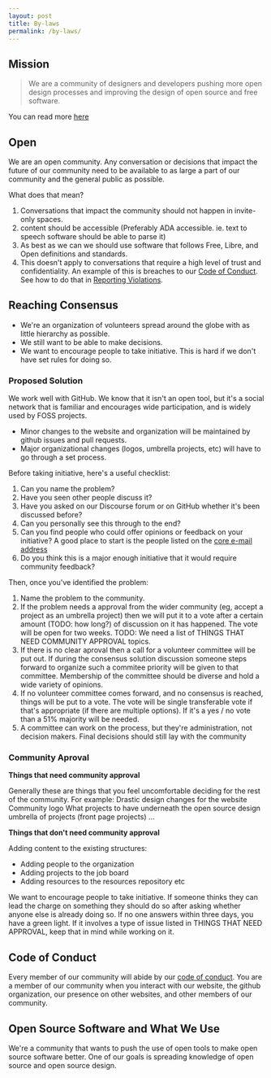 ```yaml
---
layout: post
title: By-laws
permalink: /by-laws/
---
```

 
## Mission
 
> We are a community of designers and developers pushing more open design
> processes and improving the design of open source and free software.

You can read more [here](/about/)

## Open

We are an open community. 
Any conversation or decisions that impact the future of our community need to be available to as large a part of our community and the general public as possible.

What does that mean?

1. Conversations that impact the community should not happen in invite-only spaces.
2. content should be accessible (Preferably ADA accessible. ie. text to speech software should be able to parse it)
3. As best as we can we should use software that follows Free, Libre, and Open definitions and standards.
4. This doesn't apply to conversations that require a high level of trust and confidentiality. An example of this is breaches to our [Code of Conduct](https://opensourcedesign.net/code-of-conduct/). See how to do that in [Reporting Violations](https://opensourcedesign.net/code-of-conduct/#reporting-violations).

## Reaching Consensus
 
* We're an organization of volunteers spread around the globe with as little hierarchy as possible. 
* We still want to be able to make decisions.
* We want to encourage people to take initiative. This is hard if we don't have
  set rules for doing so.
 
### Proposed Solution
 
We work well with GitHub. We know that it isn't an open tool, but it's a social
network that is familiar and encourages wide participation, and is widely used
by FOSS projects. 
 
* Minor changes to the website and organization will be maintained by github
  issues and pull requests.
* Major organizational changes (logos, umbrella projects, etc) will have to go
  through a set process.
 
Before taking initiative, here's a useful checklist:

1. Can you name the problem?
2. Have you seen other people discuss it?
3. Have you asked on our Discourse forum or on GitHub whether it's been discussed before?
4. Can you personally see this through to the end?
5. Can you find people who could offer opinions or feedback on your
  initiative? A good place to start is the people listed on the [core e-mail address](https://github.com/opensourcedesign/organization/issues/63#issuecomment-293839577)
6. Do you think this is a major enough initiative that it would require
  community feedback?
 
Then, once you've identified the problem:
 
1. Name the problem to the community.
2. If the problem needs a approval from the wider community (eg, accept a
project as an umbrella project) then we will put it to a vote after a certain
amount (TODO: how long?) of discussion on it has happened.  The vote will be
open for two weeks.  TODO: We need a list of THINGS THAT NEED COMMUNITY APPROVAL
topics.
3. If there is no clear aproval then a call for a volunteer committee will be
put out.  If during the consensus solution discussion someone steps forward to
organize such a commitee priority will be given to that committee. Membership of
the committee should be diverse and hold a wide variety of opinions.
4. If no volunteer committee comes forward, and no consensus is reached,
things will be put to a vote. The vote will be single transferable vote if
that's appropriate (if there are multiple options). If it's a yes / no vote than
a 51% majority will be needed.
5. A committee can work on the process, but they're administration, not
decision makers.  Final decisions should still lay with the community

### Community Aproval
 
**Things that need community approval**

Generally these are things that you feel uncomfortable deciding for the rest of the community. 
For example: Drastic design changes for the website Community logo What projects to
have underneath the open source design umbrella of projects (front page
projects) …
 
**Things that don't need community approval**

Adding content to the existing structures: 
* Adding people to the organization 
* Adding projects to the job board
* Adding resources to the resources repository etc
  
We want to encourage people to take initiative. If someone thinks they can
lead the charge on something they should do  so after asking whether anyone else
is already doing so.  If no one answers within three days, you have a green
light. If it involves a type of issue listed in THINGS THAT NEED APPROVAL, keep
that in mind while working on it.
  
## Code of Conduct
 
Every member of our community will abide by our [code of
conduct](/code-of-conduct/). You are a member of our community when you interact
with our website, the github organization, our presence on other websites, and
other members of our community. 
 
## Open Source Software and What We Use
 
We're a community that wants to push the use of open tools to make open source
software better. One of our goals is spreading knowledge of open source and open
source design.
